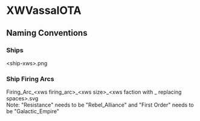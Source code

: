 # XWVassalOTA

<h2>Naming Conventions</h2>
<h3>Ships</h3>
&lt;ship-xws&gt;.png

<h3>Ship Firing Arcs</h3>
Firing_Arc_&lt;xws firing_arc&gt;_&lt;xws size&gt;_&lt;xws faction with _ replacing spaces&gt;.svg
<br>Note: "Resistance" needs to be "Rebel_Alliance" and "First Order" needs to be "Galactic_Empire"
